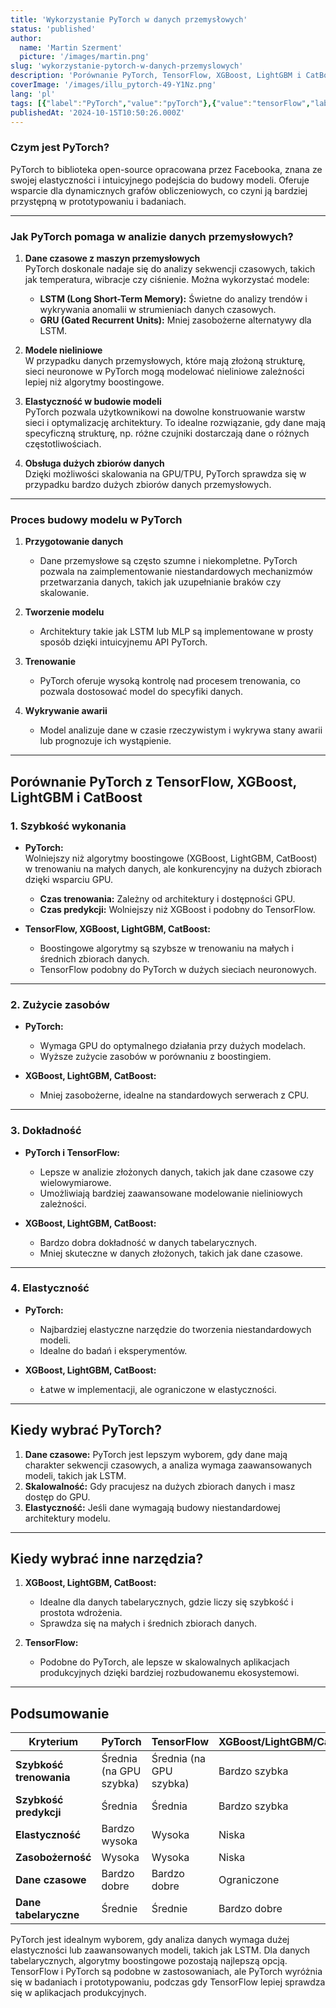 ```yaml
---
title: 'Wykorzystanie PyTorch w danych przemysłowych'
status: 'published'
author:
  name: 'Martin Szerment'
  picture: '/images/martin.png'
slug: 'wykorzystanie-pytorch-w-danych-przemyslowych'
description: 'Porównanie PyTorch, TensorFlow, XGBoost, LightGBM i CatBoost w analizie danych przemysłowych. Artykuł omawia zastosowanie PyTorch w predykcji awarii maszyn, analizie danych czasowych i porównuje go z innymi narzędziami pod kątem elastyczności, wydajności i zastosowań'
coverImage: '/images/illu_pytorch-49-Y1Nz.png'
lang: 'pl'
tags: [{"label":"PyTorch","value":"pyTorch"},{"value":"tensorFlow","label":"TensorFlow"},{"value":"xgBoost","label":"XGBoost"},{"value":"lightGbm","label":"LightGBM"},{"value":"catBoost","label":"CatBoost"},{"label":"dane przemysłowe","value":"danePrzemysłowe"},{"label":"automatyzacja przemysłowa","value":"automatyzacjaPrzemysłowa"},{"label":"porównanie algorytmów","value":"porównanieAlgorytmów"}]
publishedAt: '2024-10-15T10:50:26.000Z'
---
```


### **Czym jest PyTorch?**

PyTorch to biblioteka open-source opracowana przez Facebooka, znana ze swojej elastyczności i intuicyjnego podejścia do budowy modeli. Oferuje wsparcie dla dynamicznych grafów obliczeniowych, co czyni ją bardziej przystępną w prototypowaniu i badaniach.

---

### **Jak PyTorch pomaga w analizie danych przemysłowych?**

1. **Dane czasowe z maszyn przemysłowych**\
   PyTorch doskonale nadaje się do analizy sekwencji czasowych, takich jak temperatura, wibracje czy ciśnienie. Można wykorzystać modele:

   - **LSTM (Long Short-Term Memory):** Świetne do analizy trendów i wykrywania anomalii w strumieniach danych czasowych.
   - **GRU (Gated Recurrent Units):** Mniej zasobożerne alternatywy dla LSTM.

2. **Modele nieliniowe**\
   W przypadku danych przemysłowych, które mają złożoną strukturę, sieci neuronowe w PyTorch mogą modelować nieliniowe zależności lepiej niż algorytmy boostingowe.

3. **Elastyczność w budowie modeli**\
   PyTorch pozwala użytkownikowi na dowolne konstruowanie warstw sieci i optymalizację architektury. To idealne rozwiązanie, gdy dane mają specyficzną strukturę, np. różne czujniki dostarczają dane o różnych częstotliwościach.

4. **Obsługa dużych zbiorów danych**\
   Dzięki możliwości skalowania na GPU/TPU, PyTorch sprawdza się w przypadku bardzo dużych zbiorów danych przemysłowych.

---

### **Proces budowy modelu w PyTorch**

1. **Przygotowanie danych**

   - Dane przemysłowe są często szumne i niekompletne. PyTorch pozwala na zaimplementowanie niestandardowych mechanizmów przetwarzania danych, takich jak uzupełnianie braków czy skalowanie.

2. **Tworzenie modelu**

   - Architektury takie jak LSTM lub MLP są implementowane w prosty sposób dzięki intuicyjnemu API PyTorch.

3. **Trenowanie**

   - PyTorch oferuje wysoką kontrolę nad procesem trenowania, co pozwala dostosować model do specyfiki danych.

4. **Wykrywanie awarii**

   - Model analizuje dane w czasie rzeczywistym i wykrywa stany awarii lub prognozuje ich wystąpienie.

---

## **Porównanie PyTorch z TensorFlow, XGBoost, LightGBM i CatBoost**

### **1. Szybkość wykonania**

- **PyTorch:**\
  Wolniejszy niż algorytmy boostingowe (XGBoost, LightGBM, CatBoost) w trenowaniu na małych danych, ale konkurencyjny na dużych zbiorach dzięki wsparciu GPU.

  - **Czas trenowania:** Zależny od architektury i dostępności GPU.
  - **Czas predykcji:** Wolniejszy niż XGBoost i podobny do TensorFlow.

- **TensorFlow, XGBoost, LightGBM, CatBoost:**

  - Boostingowe algorytmy są szybsze w trenowaniu na małych i średnich zbiorach danych.
  - TensorFlow podobny do PyTorch w dużych sieciach neuronowych.

---

### **2. Zużycie zasobów**

- **PyTorch:**

  - Wymaga GPU do optymalnego działania przy dużych modelach.
  - Wyższe zużycie zasobów w porównaniu z boostingiem.

- **XGBoost, LightGBM, CatBoost:**

  - Mniej zasobożerne, idealne na standardowych serwerach z CPU.

---

### **3. Dokładność**

- **PyTorch i TensorFlow:**

  - Lepsze w analizie złożonych danych, takich jak dane czasowe czy wielowymiarowe.
  - Umożliwiają bardziej zaawansowane modelowanie nieliniowych zależności.

- **XGBoost, LightGBM, CatBoost:**

  - Bardzo dobra dokładność w danych tabelarycznych.
  - Mniej skuteczne w danych złożonych, takich jak dane czasowe.

---

### **4. Elastyczność**

- **PyTorch:**

  - Najbardziej elastyczne narzędzie do tworzenia niestandardowych modeli.
  - Idealne do badań i eksperymentów.

- **XGBoost, LightGBM, CatBoost:**

  - Łatwe w implementacji, ale ograniczone w elastyczności.

---

## **Kiedy wybrać PyTorch?**

1. **Dane czasowe:** PyTorch jest lepszym wyborem, gdy dane mają charakter sekwencji czasowych, a analiza wymaga zaawansowanych modeli, takich jak LSTM.
2. **Skalowalność:** Gdy pracujesz na dużych zbiorach danych i masz dostęp do GPU.
3. **Elastyczność:** Jeśli dane wymagają budowy niestandardowej architektury modelu.

---

## **Kiedy wybrać inne narzędzia?**

1. **XGBoost, LightGBM, CatBoost:**

   - Idealne dla danych tabelarycznych, gdzie liczy się szybkość i prostota wdrożenia.
   - Sprawdza się na małych i średnich zbiorach danych.

2. **TensorFlow:**

   - Podobne do PyTorch, ale lepsze w skalowalnych aplikacjach produkcyjnych dzięki bardziej rozbudowanemu ekosystemowi.

---

## **Podsumowanie**

| **Kryterium** | **PyTorch** | **TensorFlow** | **XGBoost/LightGBM/CatBoost** |
| --- | --- | --- | --- |
| **Szybkość trenowania** | Średnia (na GPU szybka) | Średnia (na GPU szybka) | Bardzo szybka |
| **Szybkość predykcji** | Średnia | Średnia | Bardzo szybka |
| **Elastyczność** | Bardzo wysoka | Wysoka | Niska |
| **Zasobożerność** | Wysoka | Wysoka | Niska |
| **Dane czasowe** | Bardzo dobre | Bardzo dobre | Ograniczone |
| **Dane tabelaryczne** | Średnie | Średnie | Bardzo dobre |

PyTorch jest idealnym wyborem, gdy analiza danych wymaga dużej elastyczności lub zaawansowanych modeli, takich jak LSTM. Dla danych tabelarycznych, algorytmy boostingowe pozostają najlepszą opcją. TensorFlow i PyTorch są podobne w zastosowaniach, ale PyTorch wyróżnia się w badaniach i prototypowaniu, podczas gdy TensorFlow lepiej sprawdza się w aplikacjach produkcyjnych.
